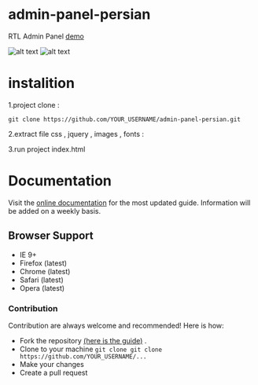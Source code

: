 # admin-panel-persian
 RTL Admin Panel [demo](http://websitam.com/shop/demo/adminpanel)
 
![alt text](http://websitam.com/blog/wp-content/uploads/2018/05/Untitled-1-1.png)
![alt text](http://websitam.com/shop/demo/adminpanel/adminimage.PNG)


# instalition 
1.project clone :
```
git clone https://github.com/YOUR_USERNAME/admin-panel-persian.git
```

2.extract file css , jquery , images , fonts :

3.run project index.html


# Documentation

Visit the [online documentation](http://websitam.com/shop/demo/adminpanel) for the most updated guide. Information will be added on a weekly basis.

## Browser Support
- IE 9+
- Firefox (latest) 
- Chrome (latest)
- Safari (latest)
- Opera (latest)



### Contribution
Contribution are always welcome and recommended! Here is how:

- Fork the repository [(here is the guide)](https://help.github.com/articles/fork-a-repo/) .
- Clone to your machine ```git clone git clone https://github.com/YOUR_USERNAME/... ```
- Make your changes
- Create a pull request
